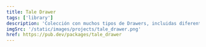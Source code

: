 ```yaml
---
title: Tale Drawer
tags: ['library']
description: 'Colección con muchos tipos de Drawers, incluidas diferentes configuraciones para tener más flexibilidad para implementar Drawers en sus aplicaciones Flutter.'
imgSrc: '/static/images/projects/tale_drawer.png'
href: https://pub.dev/packages/tale_drawer
---
```

